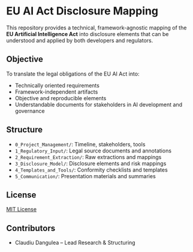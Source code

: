 # EU AI Act Disclosure Mapping

This repository provides a technical, framework-agnostic mapping of the **EU Artificial Intelligence Act** into disclosure elements that can be understood and applied by both developers and regulators.

## Objective

To translate the legal obligations of the EU AI Act into:

- Technically oriented requirements
- Framework-independent artifacts
- Objective and reproducible elements
- Understandable documents for stakeholders in AI development and governance

## Structure

- `0_Project_Management/`: Timeline, stakeholders, tools
- `1_Regulatory_Input/`: Legal source documents and annotations
- `2_Requirement_Extraction/`: Raw extractions and mappings
- `3_Disclosure_Model/`: Disclosure elements and risk mappings
- `4_Templates_and_Tools/`: Conformity checklists and templates
- `5_Communication/`: Presentation materials and summaries

## License

[MIT License](LICENSE)

## Contributors

- Claudiu Dangulea – Lead Research & Structuring
